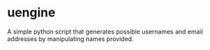 # uengine
A simple python script that generates possible usernames and email addresses by manipulating names provided.
